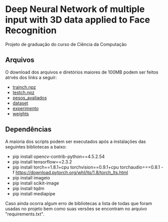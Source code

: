 
# Deep Neural Network of multiple input with 3D data applied to Face Recognition
Projeto de graduação do curso de Ciência da Computação

## Arquivos
O download dos arquivos e diretórios maiores de 100MB podem ser feitos atrvés dos links a seguir:

 - [trainch.npz](https://drive.google.com/file/d/1S3wWEzDT57EBEOgkm7x5thQNzIHH9K6E/view?usp=sharing)
 - [testch.npz](https://drive.google.com/file/d/12fmtd10e7hip8sl2vzuHP5bMgxGRd1rh/view?usp=sharing)
 - [pesos_avaliados](https://drive.google.com/drive/folders/1boMIkpfQQViZQbXffzN-znJP0s7cq-0X?usp=sharing)
 - [dataset](https://drive.google.com/drive/folders/1CqrJ_xKKU-4IPibKt-rmIg-9FfTIGNhO?usp=sharing)
 - [experimento](https://drive.google.com/drive/folders/1iv2-rJs2H9t2GneuAdAbU6cB3Zzr2Guw?usp=sharing)
 - [weights](https://drive.google.com/drive/folders/1n10MeEUxyNJuIyFIqsU7pHepExmY7HHV?usp=sharing)

## Dependências
A maioria dos scripts podem ser executados após a instalações das seguintes bibliotecas a baixo:

 - pip install opencv-contrib-python==4.5.2.54
 - pip install tensorflow==2.3.2
 - pip install torch==1.8.1+cpu torchvision==0.9.1+cpu torchaudio===0.8.1 -f https://download.pytorch.org/whl/lts/1.8/torch_lts.html
 - pip install imageio
 - pip install scikit-image
 - pip install tqdm
 - pip install mediapipe

Caso ainda ocorra algum erro de bibliotecas a lista de todas que foram usadas no projeto bem como suas versões se encontram no arquivo "requirements.txt".
